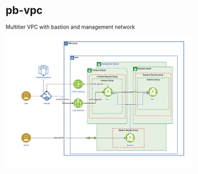 # pb-vpc
 Multitier VPC with bastion and management network
 
 ![Multi-tier VPC with bastion host](images/multitiervpc.png)

